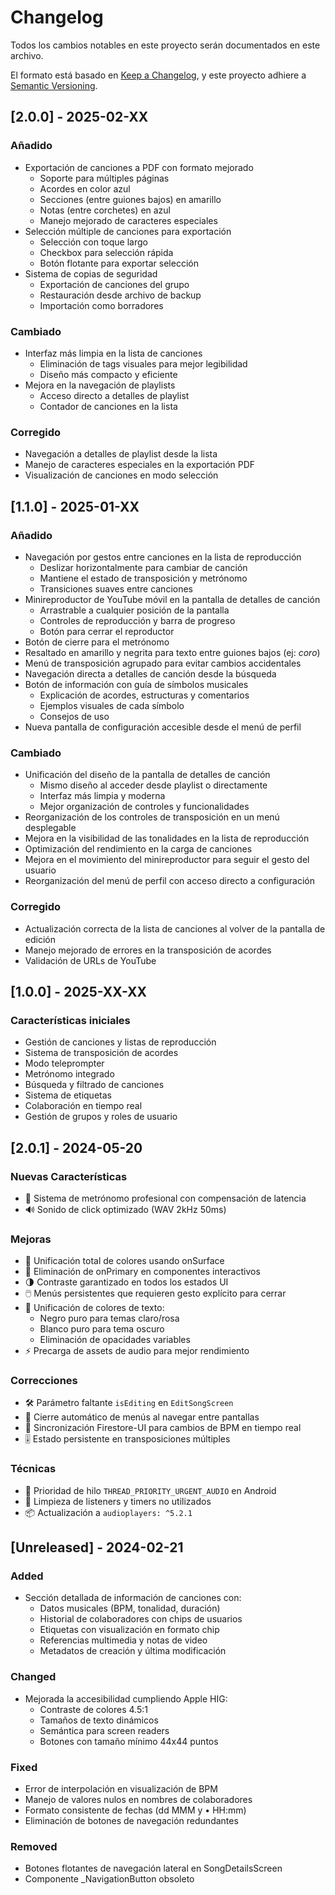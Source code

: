 # Changelog

Todos los cambios notables en este proyecto serán documentados en este archivo.

El formato está basado en [Keep a Changelog](https://keepachangelog.com/es-ES/1.0.0/),
y este proyecto adhiere a [Semantic Versioning](https://semver.org/spec/v2.0.0.html).

## [2.0.0] - 2025-02-XX

### Añadido
- Exportación de canciones a PDF con formato mejorado
  - Soporte para múltiples páginas
  - Acordes en color azul
  - Secciones (entre guiones bajos) en amarillo
  - Notas (entre corchetes) en azul
  - Manejo mejorado de caracteres especiales
- Selección múltiple de canciones para exportación
  - Selección con toque largo
  - Checkbox para selección rápida
  - Botón flotante para exportar selección
- Sistema de copias de seguridad
  - Exportación de canciones del grupo
  - Restauración desde archivo de backup
  - Importación como borradores

### Cambiado
- Interfaz más limpia en la lista de canciones
  - Eliminación de tags visuales para mejor legibilidad
  - Diseño más compacto y eficiente
- Mejora en la navegación de playlists
  - Acceso directo a detalles de playlist
  - Contador de canciones en la lista

### Corregido
- Navegación a detalles de playlist desde la lista
- Manejo de caracteres especiales en la exportación PDF
- Visualización de canciones en modo selección

## [1.1.0] - 2025-01-XX

### Añadido
- Navegación por gestos entre canciones en la lista de reproducción
  - Deslizar horizontalmente para cambiar de canción
  - Mantiene el estado de transposición y metrónomo
  - Transiciones suaves entre canciones
- Minireproductor de YouTube móvil en la pantalla de detalles de canción
  - Arrastrable a cualquier posición de la pantalla
  - Controles de reproducción y barra de progreso
  - Botón para cerrar el reproductor
- Botón de cierre para el metrónomo
- Resaltado en amarillo y negrita para texto entre guiones bajos (ej: _coro_)
- Menú de transposición agrupado para evitar cambios accidentales
- Navegación directa a detalles de canción desde la búsqueda
- Botón de información con guía de símbolos musicales
  - Explicación de acordes, estructuras y comentarios
  - Ejemplos visuales de cada símbolo
  - Consejos de uso
- Nueva pantalla de configuración accesible desde el menú de perfil

### Cambiado
- Unificación del diseño de la pantalla de detalles de canción
  - Mismo diseño al acceder desde playlist o directamente
  - Interfaz más limpia y moderna
  - Mejor organización de controles y funcionalidades
- Reorganización de los controles de transposición en un menú desplegable
- Mejora en la visibilidad de las tonalidades en la lista de reproducción
- Optimización del rendimiento en la carga de canciones
- Mejora en el movimiento del minireproductor para seguir el gesto del usuario
- Reorganización del menú de perfil con acceso directo a configuración

### Corregido
- Actualización correcta de la lista de canciones al volver de la pantalla de edición
- Manejo mejorado de errores en la transposición de acordes
- Validación de URLs de YouTube

## [1.0.0] - 2025-XX-XX

### Características iniciales
- Gestión de canciones y listas de reproducción
- Sistema de transposición de acordes
- Modo teleprompter
- Metrónomo integrado
- Búsqueda y filtrado de canciones
- Sistema de etiquetas
- Colaboración en tiempo real
- Gestión de grupos y roles de usuario

## [2.0.1] - 2024-05-20

### Nuevas Características
- 🎵 Sistema de metrónomo profesional con compensación de latencia
- 🔊 Sonido de click optimizado (WAV 2kHz 50ms)

### Mejoras
- 🎨 Unificación total de colores usando onSurface
- 🚫 Eliminación de onPrimary en componentes interactivos
- 🌗 Contraste garantizado en todos los estados UI
- 🖱️ Menús persistentes que requieren gesto explícito para cerrar
- 🎨 Unificación de colores de texto: 
  - Negro puro para temas claro/rosa 
  - Blanco puro para tema oscuro
  - Eliminación de opacidades variables
- ⚡ Precarga de assets de audio para mejor rendimiento

### Correcciones
- 🛠 Parámetro faltante `isEditing` en `EditSongScreen`
- 🚪 Cierre automático de menús al navegar entre pantallas
- 🔄 Sincronización Firestore-UI para cambios de BPM en tiempo real
- 🎚 Estado persistente en transposiciones múltiples

### Técnicas
- 📱 Prioridad de hilo `THREAD_PRIORITY_URGENT_AUDIO` en Android
- 🧹 Limpieza de listeners y timers no utilizados
- 📦 Actualización a `audioplayers: ^5.2.1`

## [Unreleased] - 2024-02-21

### Added
- Sección detallada de información de canciones con:
  - Datos musicales (BPM, tonalidad, duración)
  - Historial de colaboradores con chips de usuarios
  - Etiquetas con visualización en formato chip
  - Referencias multimedia y notas de video
  - Metadatos de creación y última modificación

### Changed
- Mejorada la accesibilidad cumpliendo Apple HIG:
  - Contraste de colores 4.5:1
  - Tamaños de texto dinámicos
  - Semántica para screen readers
  - Botones con tamaño mínimo 44x44 puntos

### Fixed
- Error de interpolación en visualización de BPM
- Manejo de valores nulos en nombres de colaboradores
- Formato consistente de fechas (dd MMM y • HH:mm)
- Eliminación de botones de navegación redundantes

### Removed
- Botones flotantes de navegación lateral en SongDetailsScreen
- Componente _NavigationButton obsoleto 